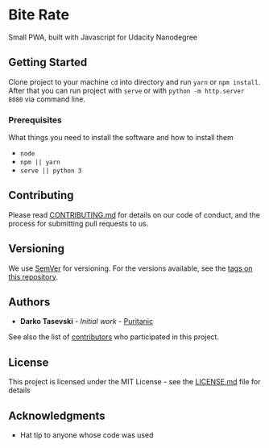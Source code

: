 # Bite Rate

Small PWA, built with Javascript for Udacity Nanodegree

## Getting Started

Clone project to your machine `cd` into directory and run `yarn` or `npm install`. After that you can run project with `serve` or with `python -m http.server 8080` via command line.

### Prerequisites

What things you need to install the software and how to install them

-   `node`
-   `npm || yarn`
-   `serve || python 3`

## Contributing

Please read [CONTRIBUTING.md](CONTRIBUTING.md) for details on our code of conduct, and the process for submitting pull requests to us.

## Versioning

We use [SemVer](http://semver.org/) for versioning. For the versions available, see the [tags on this repository](https://github.com/your/project/tags).

## Authors

-   **Darko Tasevski** - _Initial work_ - [Puritanic](https://github.com/Puritanic)

See also the list of [contributors](CONTRIBUTORS.md) who participated in this project.

## License

This project is licensed under the MIT License - see the [LICENSE.md](LICENSE.md) file for details

## Acknowledgments

-   Hat tip to anyone whose code was used
